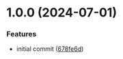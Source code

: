 # 1.0.0 (2024-07-01)


### Features

* initial commit ([678fe6d](https://github.com/jwtwallet/jwtwalletapp/commit/678fe6db82102e0a917f25203a4c6f2b2f84d8ec))
